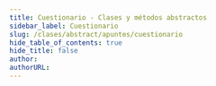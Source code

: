 ```yaml
---
title: Cuestionario - Clases y métodos abstractos
sidebar_label: Cuestionario
slug: /clases/abstract/apuntes/cuestionario
hide_table_of_contents: true
hide_title: false
author: 
authorURL: 
---
```

